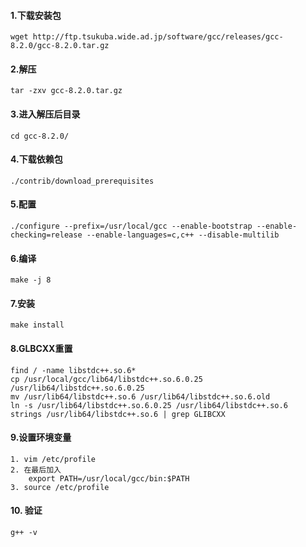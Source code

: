 #### 1.下载安装包
	wget http://ftp.tsukuba.wide.ad.jp/software/gcc/releases/gcc-8.2.0/gcc-8.2.0.tar.gz
	
#### 2.解压
	tar -zxv gcc-8.2.0.tar.gz 

#### 3.进入解压后目录
	cd gcc-8.2.0/

#### 4.下载依赖包
	./contrib/download_prerequisites 
	
#### 5.配置
	./configure --prefix=/usr/local/gcc --enable-bootstrap --enable-checking=release --enable-languages=c,c++ --disable-multilib
	
#### 6.编译
	make -j 8

#### 7.安装
	make install
#### 8.GLBCXX重置
```
find / -name libstdc++.so.6*
cp /usr/local/gcc/lib64/libstdc++.so.6.0.25 /usr/lib64/libstdc++.so.6.0.25
mv /usr/lib64/libstdc++.so.6 /usr/lib64/libstdc++.so.6.old
ln -s /usr/lib64/libstdc++.so.6.0.25 /usr/lib64/libstdc++.so.6
strings /usr/lib64/libstdc++.so.6 | grep GLIBCXX
```
#### 9.设置环境变量
	1. vim /etc/profile
	2. 在最后加入
		export PATH=/usr/local/gcc/bin:$PATH
	3. source /etc/profile
	
#### 10. 验证
	g++ -v